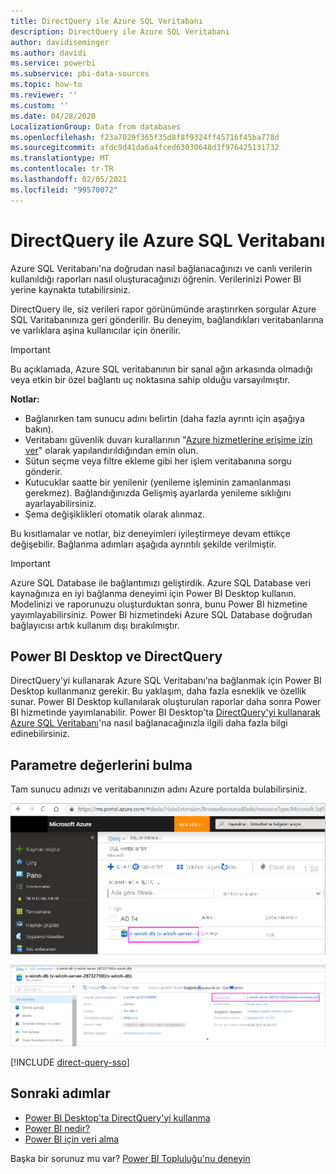 ```yaml
---
title: DirectQuery ile Azure SQL Veritabanı
description: DirectQuery ile Azure SQL Veritabanı
author: davidiseminger
ms.author: davidi
ms.service: powerbi
ms.subservice: pbi-data-sources
ms.topic: how-to
ms.reviewer: ''
ms.custom: ''
ms.date: 04/28/2020
LocalizationGroup: Data from databases
ms.openlocfilehash: f23a7029f365f35d8f8f9324ff45716f45ba778d
ms.sourcegitcommit: afdc9d41da6a4fced63030648d3f976425131732
ms.translationtype: MT
ms.contentlocale: tr-TR
ms.lasthandoff: 02/05/2021
ms.locfileid: "99570072"
---
```

# <a name="azure-sql-database-with-directquery"></a>DirectQuery ile Azure SQL Veritabanı

Azure SQL Veritabanı'na doğrudan nasıl bağlanacağınızı ve canlı verilerin kullanıldığı raporları nasıl oluşturacağınızı öğrenin. Verilerinizi Power BI yerine kaynakta tutabilirsiniz.

DirectQuery ile, siz verileri rapor görünümünde araştırırken sorgular Azure SQL Varitabanınıza geri gönderilir. Bu deneyim, bağlandıkları veritabanlarına ve varlıklara aşina kullanıcılar için önerilir.

> [!Important]
> Bu açıklamada, Azure SQL veritabanının bir sanal ağın arkasında olmadığı veya etkin bir özel bağlantı uç noktasına sahip olduğu varsayılmıştır.

**Notlar:**

* Bağlanırken tam sunucu adını belirtin (daha fazla ayrıntı için aşağıya bakın).
* Veritabanı güvenlik duvarı kurallarının "[Azure hizmetlerine erişime izin ver](/azure/sql-database/sql-database-networkaccess-overview#allow-azure-services)" olarak yapılandırıldığından emin olun.
* Sütun seçme veya filtre ekleme gibi her işlem veritabanına sorgu gönderir.
* Kutucuklar saatte bir yenilenir (yenileme işleminin zamanlanması gerekmez). Bağlandığınızda Gelişmiş ayarlarda yenileme sıklığını ayarlayabilirsiniz.
* Şema değişiklikleri otomatik olarak alınmaz.

Bu kısıtlamalar ve notlar, biz deneyimleri iyileştirmeye devam ettikçe değişebilir. Bağlanma adımları aşağıda ayrıntılı şekilde verilmiştir.

> [!Important]
> Azure SQL Database ile bağlantımızı geliştirdik.  Azure SQL Database veri kaynağınıza en iyi bağlanma deneyimi için Power BI Desktop kullanın.  Modelinizi ve raporunuzu oluşturduktan sonra, bunu Power BI hizmetine yayımlayabilirsiniz.  Power BI hizmetindeki Azure SQL Database doğrudan bağlayıcısı artık kullanım dışı bırakılmıştır.

## <a name="power-bi-desktop-and-directquery"></a>Power BI Desktop ve DirectQuery

DirectQuery'yi kullanarak Azure SQL Veritabanı'na bağlanmak için Power BI Desktop kullanmanız gerekir. Bu yaklaşım, daha fazla esneklik ve özellik sunar. Power BI Desktop kullanılarak oluşturulan raporlar daha sonra Power BI hizmetinde yayımlanabilir. Power BI Desktop'ta [DirectQuery'yi kullanarak Azure SQL Veritabanı](desktop-use-directquery.md)'na nasıl bağlanacağınızla ilgili daha fazla bilgi edinebilirsiniz.

## <a name="find-parameter-values"></a>Parametre değerlerini bulma

Tam sunucu adınızı ve veritabanınızın adını Azure portalda bulabilirsiniz.

![Yeni Azure portalı güncelleştirmesi](media/service-azure-sql-database-with-direct-connect/azureportnew_update.png)

![Azure portal güncelleştirmesi](media/service-azure-sql-database-with-direct-connect/azureportal_update.png)

[!INCLUDE [direct-query-sso](../includes/direct-query-sso.md)]

## <a name="next-steps"></a>Sonraki adımlar

* [Power BI Desktop'ta DirectQuery'yi kullanma](desktop-use-directquery.md)  
* [Power BI nedir?](../fundamentals/power-bi-overview.md)  
* [Power BI için veri alma](service-get-data.md)  

Başka bir sorunuz mu var? [Power BI Topluluğu'nu deneyin](https://community.powerbi.com/)
